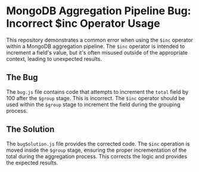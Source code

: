 # MongoDB Aggregation Pipeline Bug: Incorrect $inc Operator Usage

This repository demonstrates a common error when using the `$inc` operator within a MongoDB aggregation pipeline. The `$inc` operator is intended to increment a field's value, but it's often misused outside of the appropriate context, leading to unexpected results.

## The Bug

The `bug.js` file contains code that attempts to increment the `total` field by 100 after the `$group` stage. This is incorrect. The `$inc` operator should be used within the `$group` stage to increment the field during the grouping process.

## The Solution

The `bugSolution.js` file provides the corrected code.  The `$inc` operation is moved inside the `$group` stage, ensuring the proper incrementation of the total during the aggregation process.  This corrects the logic and provides the expected results.
